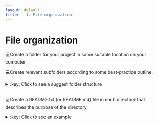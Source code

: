 ```yaml
---
layout: default
title:  '1. File organization'
---
```


# File organization
:computer:Create a folder for your project in some suitable location on your computer
<br />

:computer:Create relevant subfolders according to some best-practice outline.
<details markdown="1">
<summary>:key: Click to see a suggest folder structure</summary>

    my_project
    |─ bin
    |- doc
    |- data
    |  |- raw
    |  |- clean
    |     |- 2016-11-16
    |- results
    |- src

</details>  
<br />

:computer:Create a README.txt (or README.md) file in each directory that describes the purpose of the directory.
<details markdown="1">
<summary>:key: Click to see an example</summary>

    # results
    Results directory for tracking computational experiments peformed on data. Keep results from different runs in date-stamped directories.

</details>  
<br />
